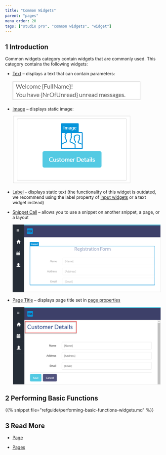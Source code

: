 ```yaml
---
title: "Common Widgets"
parent: "pages"
menu_order: 20
tags: ["studio pro", "common widgets", "widget"]
---
```


## 1 Introduction

Common widgets category contain widgets that are commonly used. This category contains the following widgets:


*  [Text](text) – displays a text that can contain parameters:

    ![](attachments/common-widgets/text-widget-example.png)

*  [Image](image) – displays static image:

    ![](attachments/common-widgets/image-design-mode-example.png)

* [Label](label) – displays static text (the functionality of this widget is outdated, we recommend using the label property of [input widgets](input-widgets) or a text widget instead) 

*  [Snippet Call](snippet-call) – allows you to use a snippet on another snippet, a page, or a layout

    ![](attachments/common-widgets/snippet-call-design-mode-example.png)

*  [Page Title](page-title) – displays page title set in [page properties](page-properties#title)

    ![](attachments/common-widgets/page-title-design-properties-example.png)

## 2 Performing Basic Functions

{{% snippet file="refguide/performing-basic-functions-widgets.md" %}}

## 3 Read More

* [Page](page)

* [Pages](pages)

  
